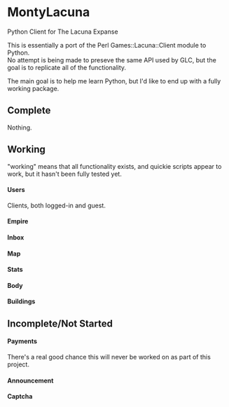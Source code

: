 MontyLacuna
===========

Python Client for The Lacuna Expanse

This is essentially a port of the Perl Games::Lacuna::Client module to Python.  
No attempt is being made to preseve the same API used by GLC, but the goal is 
to replicate all of the functionality.

The main goal is to help me learn Python, but I'd like to end up with a fully 
working package.

## Complete
Nothing.

## Working
"working" means that all functionality exists, and quickie scripts appear to 
work, but it hasn't been fully tested yet.

#### Users
Clients, both logged-in and guest.
#### Empire
#### Inbox
#### Map
#### Stats
#### Body
#### Buildings

## Incomplete/Not Started
#### Payments
There's a real good chance this will never be worked on as part of this 
project.
#### Announcement
#### Captcha

